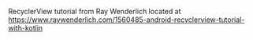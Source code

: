 RecyclerView tutorial from Ray Wenderlich located at https://www.raywenderlich.com/1560485-android-recyclerview-tutorial-with-kotlin